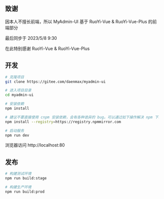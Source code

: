 ## 致谢

因本人不擅长前端，所以 MyAdmin-UI 基于 RuoYi-Vue & RuoYi-Vue-Plus 的前端部分

最后同步于 2023/5/8 9:30

在此特别感谢 RuoYi-Vue & RuoYi-Vue-Plus

## 开发

```bash
# 克隆项目
git clone https://gitee.com/daenmax/myadmin-ui

# 进入项目目录
cd myadmin-ui

# 安装依赖
npm install

# 建议不要直接使用 cnpm 安装依赖，会有各种诡异的 bug。可以通过如下操作解决 npm 下载速度慢的问题
npm install --registry=https://registry.npmmirror.com

# 启动服务
npm run dev
```

浏览器访问 http://localhost:80

## 发布

```bash
# 构建测试环境
npm run build:stage

# 构建生产环境
npm run build:prod
```